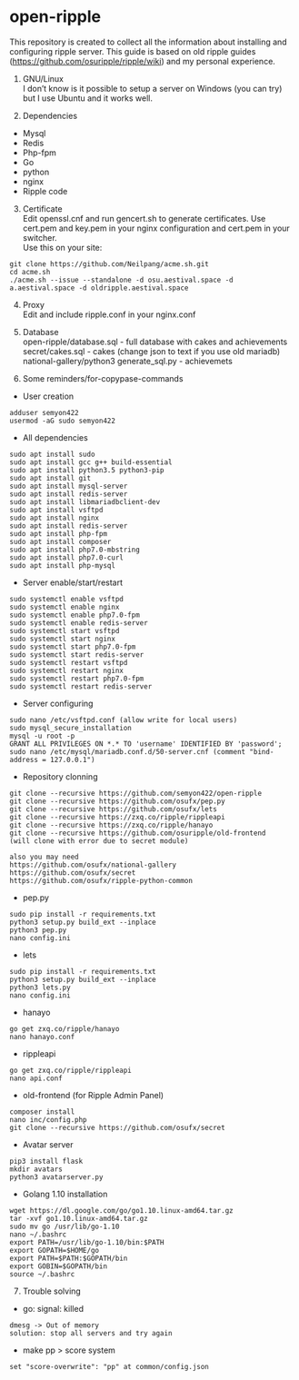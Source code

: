 # open-ripple  

This repository is created to collect all the information about installing and configuring ripple server.
This guide is based on old ripple guides (https://github.com/osuripple/ripple/wiki) and my personal experience.
1. GNU/Linux  
I don’t know is it possible to setup a server on Windows (you can try) but I use Ubuntu and it works well.

2. Dependencies  
* Mysql
* Redis
* Php-fpm
* Go
* python
* nginx
* Ripple code

3. Certificate  
Edit openssl.cnf and run gencert.sh to generate certificates. Use cert.pem and key.pem in your nginx configuration and cert.pem in your switcher.  
Use this on your site:
```
git clone https://github.com/Neilpang/acme.sh.git
cd acme.sh
./acme.sh --issue --standalone -d osu.aestival.space -d a.aestival.space -d oldripple.aestival.space
```  

4. Proxy  
Edit and include ripple.conf in your nginx.conf  

5. Database  
open-ripple/database.sql - full database with cakes and achievements  
secret/cakes.sql - cakes (change json to text if you use old mariadb)
national-gallery/python3 generate_sql.py - achievemets

6. Some reminders/for-copypase-commands  

* User creation
```
adduser semyon422
usermod -aG sudo semyon422
```
* All dependencies
```
sudo apt install sudo
sudo apt install gcc g++ build-essential
sudo apt install python3.5 python3-pip
sudo apt install git
sudo apt install mysql-server
sudo apt install redis-server
sudo apt install libmariadbclient-dev
sudo apt install vsftpd
sudo apt install nginx
sudo apt install redis-server
sudo apt install php-fpm
sudo apt install composer
sudo apt install php7.0-mbstring
sudo apt install php7.0-curl
sudo apt install php-mysql
```
* Server enable/start/restart
```
sudo systemctl enable vsftpd
sudo systemctl enable nginx
sudo systemctl enable php7.0-fpm
sudo systemctl enable redis-server
sudo systemctl start vsftpd
sudo systemctl start nginx
sudo systemctl start php7.0-fpm
sudo systemctl start redis-server
sudo systemctl restart vsftpd
sudo systemctl restart nginx
sudo systemctl restart php7.0-fpm
sudo systemctl restart redis-server
```
* Server configuring
```
sudo nano /etc/vsftpd.conf (allow write for local users)
sudo mysql_secure_installation
mysql -u root -p
GRANT ALL PRIVILEGES ON *.* TO 'username' IDENTIFIED BY 'password';
sudo nano /etc/mysql/mariadb.conf.d/50-server.cnf (comment "bind-address = 127.0.0.1")
```
* Repository clonning
```
git clone --recursive https://github.com/semyon422/open-ripple
git clone --recursive https://github.com/osufx/pep.py
git clone --recursive https://github.com/osufx/lets
git clone --recursive https://zxq.co/ripple/rippleapi
git clone --recursive https://zxq.co/ripple/hanayo
git clone --recursive https://github.com/osuripple/old-frontend
(will clone with error due to secret module)

also you may need
https://github.com/osufx/national-gallery
https://github.com/osufx/secret
https://github.com/osufx/ripple-python-common
```
* pep.py
```
sudo pip install -r requirements.txt
python3 setup.py build_ext --inplace
python3 pep.py
nano config.ini
```
* lets
```
sudo pip install -r requirements.txt
python3 setup.py build_ext --inplace
python3 lets.py
nano config.ini
```
* hanayo
```
go get zxq.co/ripple/hanayo
nano hanayo.conf
```
* rippleapi
```
go get zxq.co/ripple/rippleapi
nano api.conf
```
* old-frontend (for Ripple Admin Panel)
```
composer install
nano inc/config.php
git clone --recursive https://github.com/osufx/secret
```
* Avatar server
```
pip3 install flask
mkdir avatars
python3 avatarserver.py
```
* Golang 1.10 installation
```
wget https://dl.google.com/go/go1.10.linux-amd64.tar.gz
tar -xvf go1.10.linux-amd64.tar.gz
sudo mv go /usr/lib/go-1.10
nano ~/.bashrc
export PATH=/usr/lib/go-1.10/bin:$PATH
export GOPATH=$HOME/go
export PATH=$PATH:$GOPATH/bin
export GOBIN=$GOPATH/bin
source ~/.bashrc
```
7. Trouble solving  
* go: signal: killed
```
dmesg -> Out of memory
solution: stop all servers and try again
```
* make pp > score system
```
set "score-overwrite": "pp" at common/config.json
```
